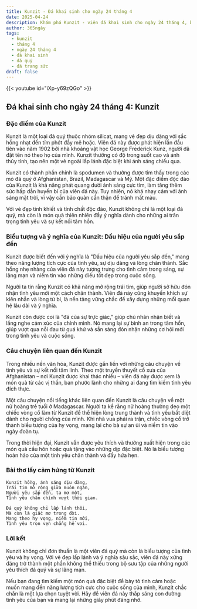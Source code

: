 ```yaml
---
title: Kunzit - Đá khai sinh cho ngày 24 tháng 4
date: 2025-04-24
description: Khám phá Kunzit - viên đá khai sinh cho ngày 24 tháng 4, biểu tượng của Dấu hiệu của người yêu sắp đến. Cùng tìm hiểu ý nghĩa sâu sắc của viên đá độc đáo này.
author: 365ngày
tags:
  - kunzit
  - tháng 4
  - ngày 24 tháng 4
  - đá khai sinh
  - đá quý
  - đá trang sức
draft: false
---
```


{{< youtube id="iXp-y69zQGo" >}}

## Đá khai sinh cho ngày 24 tháng 4: Kunzit

### Đặc điểm của Kunzit

Kunzit là một loại đá quý thuộc nhóm silicat, mang vẻ đẹp dịu dàng với sắc hồng nhạt đến tím phớt đầy mê hoặc. Viên đá này được phát hiện lần đầu tiên vào năm 1902 bởi nhà khoáng vật học George Frederick Kunz, người đã đặt tên nó theo họ của mình. Kunzit thường có độ trong suốt cao và ánh thủy tinh, tạo nên một vẻ ngoài lấp lánh đặc biệt khi ánh sáng chiếu qua.

Kunzit có thành phần chính là spodumen và thường được tìm thấy trong các mỏ đá quý ở Afghanistan, Brazil, Madagascar và Mỹ. Một đặc điểm độc đáo của Kunzit là khả năng phát quang dưới ánh sáng cực tím, làm tăng thêm sức hấp dẫn huyền bí của viên đá này. Tuy nhiên, nó khá nhạy cảm với ánh sáng mặt trời, vì vậy cần bảo quản cẩn thận để tránh mất màu.

Với vẻ đẹp tinh khiết và tính chất độc đáo, Kunzit không chỉ là một loại đá quý, mà còn là món quà thiên nhiên đầy ý nghĩa dành cho những ai trân trọng tình yêu và sự kết nối tâm hồn.

### Biểu tượng và ý nghĩa của Kunzit: Dấu hiệu của người yêu sắp đến

Kunzit được biết đến với ý nghĩa là "Dấu hiệu của người yêu sắp đến," mang theo năng lượng tích cực của tình yêu, sự dịu dàng và lòng chân thành. Sắc hồng nhẹ nhàng của viên đá này tượng trưng cho tình cảm trong sáng, sự lãng mạn và niềm tin vào những điều tốt đẹp trong cuộc sống.

Người ta tin rằng Kunzit có khả năng mở rộng trái tim, giúp người sở hữu đón nhận tình yêu mới một cách chân thành. Viên đá này cũng khuyến khích sự kiên nhẫn và lòng từ bi, là nền tảng vững chắc để xây dựng những mối quan hệ lâu dài và ý nghĩa.

Kunzit còn được coi là "đá của sự trực giác," giúp chủ nhân nhận biết và lắng nghe cảm xúc của chính mình. Nó mang lại sự bình an trong tâm hồn, giúp vượt qua nỗi đau từ quá khứ và sẵn sàng đón nhận những cơ hội mới trong tình yêu và cuộc sống.

### Câu chuyện liên quan đến Kunzit

Trong nhiều nền văn hóa, Kunzit được gắn liền với những câu chuyện về tình yêu và sự kết nối tâm linh. Theo một truyền thuyết cổ xưa của Afghanistan – nơi Kunzit được khai thác nhiều – viên đá này được xem là món quà từ các vị thần, ban phước lành cho những ai đang tìm kiếm tình yêu đích thực.

Một câu chuyện nổi tiếng khác liên quan đến Kunzit là câu chuyện về một nữ hoàng trẻ tuổi ở Madagascar. Người ta kể rằng nữ hoàng thường đeo một chiếc vòng cổ làm từ Kunzit để thể hiện lòng trung thành và tình yêu bất diệt dành cho người chồng của mình. Khi nhà vua phải ra trận, chiếc vòng cổ trở thành biểu tượng của hy vọng, mang lại cho bà sự an ủi và niềm tin vào ngày đoàn tụ.

Trong thời hiện đại, Kunzit vẫn được yêu thích và thường xuất hiện trong các món quà cầu hôn hoặc quà tặng vào những dịp đặc biệt. Nó là biểu tượng hoàn hảo của một tình yêu chân thành và đầy hứa hẹn.

### Bài thơ lấy cảm hứng từ Kunzit

```
Kunzit hồng, ánh sáng dịu dàng,  
Trái tim mở rộng giữa muôn ngàn,  
Người yêu sắp đến, ta mơ một,  
Tình yêu chân chính vượt thời gian.  

Đá quý không chỉ lấp lánh thôi,  
Mà còn là giấc mơ trong đời.  
Mang theo hy vọng, niềm tin mới,  
Tình yêu trọn vẹn chẳng hề vơi.  
```

### Lời kết

Kunzit không chỉ đơn thuần là một viên đá quý mà còn là biểu tượng của tình yêu và hy vọng. Với vẻ đẹp lấp lánh và ý nghĩa sâu sắc, viên đá này xứng đáng trở thành một phần không thể thiếu trong bộ sưu tập của những người yêu thích đá quý và sự lãng mạn.

Nếu bạn đang tìm kiếm một món quà đặc biệt để bày tỏ tình cảm hoặc muốn mang đến năng lượng tích cực cho cuộc sống của mình, Kunzit chắc chắn là một lựa chọn tuyệt vời. Hãy để viên đá này thắp sáng con đường tình yêu của bạn và mang lại những giây phút đáng nhớ.
